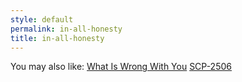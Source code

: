 ```yaml
---
style: default
permalink: in-all-honesty
title: in-all-honesty
---
```

You may also like:
[What Is Wrong With You](http://scp-wiki.net/what-is-wrong-with-you)
[SCP-2506](http://scp-wiki.net/scp-2506)